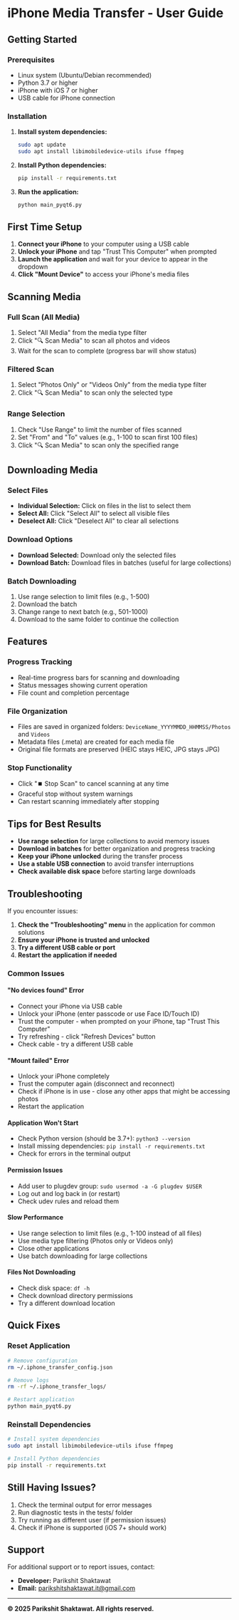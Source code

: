 # iPhone Media Transfer - User Guide

## Getting Started

### Prerequisites
- Linux system (Ubuntu/Debian recommended)
- Python 3.7 or higher
- iPhone with iOS 7 or higher
- USB cable for iPhone connection

### Installation
1. **Install system dependencies:**
   ```bash
   sudo apt update
   sudo apt install libimobiledevice-utils ifuse ffmpeg
   ```

2. **Install Python dependencies:**
   ```bash
   pip install -r requirements.txt
   ```

3. **Run the application:**
   ```bash
   python main_pyqt6.py
   ```

## First Time Setup

1. **Connect your iPhone** to your computer using a USB cable
2. **Unlock your iPhone** and tap "Trust This Computer" when prompted
3. **Launch the application** and wait for your device to appear in the dropdown
4. **Click "Mount Device"** to access your iPhone's media files

## Scanning Media

### Full Scan (All Media)
1. Select "All Media" from the media type filter
2. Click "🔍 Scan Media" to scan all photos and videos
3. Wait for the scan to complete (progress bar will show status)

### Filtered Scan
1. Select "Photos Only" or "Videos Only" from the media type filter
2. Click "🔍 Scan Media" to scan only the selected type

### Range Selection
1. Check "Use Range" to limit the number of files scanned
2. Set "From" and "To" values (e.g., 1-100 to scan first 100 files)
3. Click "🔍 Scan Media" to scan only the specified range

## Downloading Media

### Select Files
- **Individual Selection:** Click on files in the list to select them
- **Select All:** Click "Select All" to select all visible files
- **Deselect All:** Click "Deselect All" to clear all selections

### Download Options
- **Download Selected:** Download only the selected files
- **Download Batch:** Download files in batches (useful for large collections)

### Batch Downloading
1. Use range selection to limit files (e.g., 1-500)
2. Download the batch
3. Change range to next batch (e.g., 501-1000)
4. Download to the same folder to continue the collection

## Features

### Progress Tracking
- Real-time progress bars for scanning and downloading
- Status messages showing current operation
- File count and completion percentage

### File Organization
- Files are saved in organized folders: `DeviceName_YYYYMMDD_HHMMSS/Photos` and `Videos`
- Metadata files (.meta) are created for each media file
- Original file formats are preserved (HEIC stays HEIC, JPG stays JPG)

### Stop Functionality
- Click "⏹️ Stop Scan" to cancel scanning at any time
- Graceful stop without system warnings
- Can restart scanning immediately after stopping

## Tips for Best Results

- **Use range selection** for large collections to avoid memory issues
- **Download in batches** for better organization and progress tracking
- **Keep your iPhone unlocked** during the transfer process
- **Use a stable USB connection** to avoid transfer interruptions
- **Check available disk space** before starting large downloads

## Troubleshooting

If you encounter issues:

1. **Check the "Troubleshooting" menu** in the application for common solutions
2. **Ensure your iPhone is trusted and unlocked**
3. **Try a different USB cable or port**
4. **Restart the application if needed**

### Common Issues

#### "No devices found" Error
- Connect your iPhone via USB cable
- Unlock your iPhone (enter passcode or use Face ID/Touch ID)
- Trust the computer - when prompted on your iPhone, tap "Trust This Computer"
- Try refreshing - click "Refresh Devices" button
- Check cable - try a different USB cable

#### "Mount failed" Error
- Unlock your iPhone completely
- Trust the computer again (disconnect and reconnect)
- Check if iPhone is in use - close any other apps that might be accessing photos
- Restart the application

#### Application Won't Start
- Check Python version (should be 3.7+): `python3 --version`
- Install missing dependencies: `pip install -r requirements.txt`
- Check for errors in the terminal output

#### Permission Issues
- Add user to plugdev group: `sudo usermod -a -G plugdev $USER`
- Log out and log back in (or restart)
- Check udev rules and reload them

#### Slow Performance
- Use range selection to limit files (e.g., 1-100 instead of all files)
- Use media type filtering (Photos only or Videos only)
- Close other applications
- Use batch downloading for large collections

#### Files Not Downloading
- Check disk space: `df -h`
- Check download directory permissions
- Try a different download location

## Quick Fixes

### Reset Application
```bash
# Remove configuration
rm ~/.iphone_transfer_config.json

# Remove logs
rm -rf ~/.iphone_transfer_logs/

# Restart application
python main_pyqt6.py
```

### Reinstall Dependencies
```bash
# Install system dependencies
sudo apt install libimobiledevice-utils ifuse ffmpeg

# Install Python dependencies
pip install -r requirements.txt
```

## Still Having Issues?

1. Check the terminal output for error messages
2. Run diagnostic tests in the tests/ folder
3. Try running as different user (if permission issues)
4. Check if iPhone is supported (iOS 7+ should work)

## Support

For additional support or to report issues, contact:
- **Developer:** Parikshit Shaktawat
- **Email:** parikshitshaktawat.it@gmail.com

---

**© 2025 Parikshit Shaktawat. All rights reserved.**
